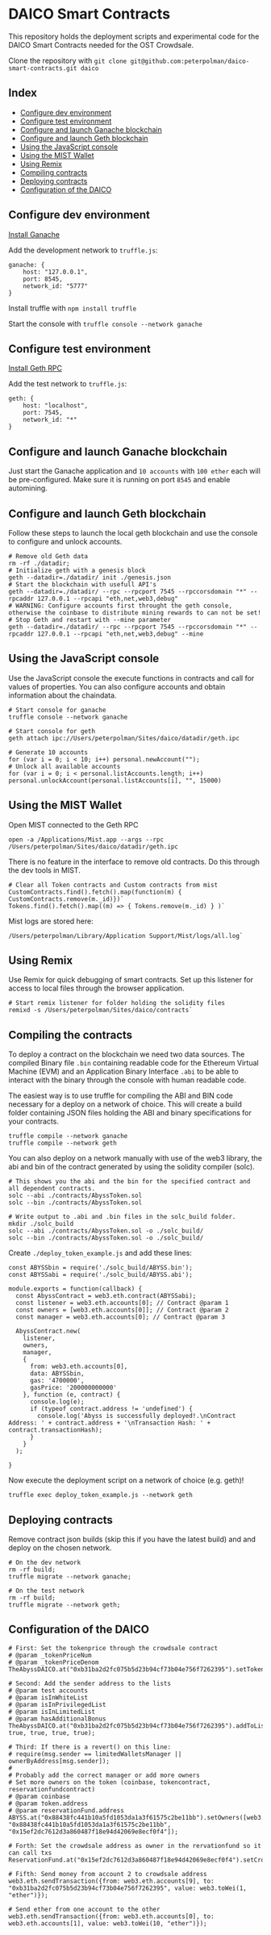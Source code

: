 
# DAICO Smart Contracts 
This repository holds the deployment scripts and experimental code for the 
DAICO Smart Contracts needed for the OST Crowdsale.

Clone the repository with `git clone git@github.com:peterpolman/daico-smart-contracts.git daico`

## Index
* [Configure dev environment](#configure-dev-environment)
* [Configure test environment](#configure-test-environment)
* [Configure and launch Ganache blockchain](#configure-and-launch-ganache-blockchain)
* [Configure and launch Geth blockchain](#configure-and-launch-geth-blockchain)
* [Using the JavaScript console](#using-the-javascript-console)
* [Using the MIST Wallet](#using-the-mist-wallet)
* [Using Remix](#using-remix)
* [Compiling contracts](#compilation-of-contracts)
* [Deploying contracts](#deployment-of-contracts)
* [Configuration of the DAICO](#configuration-of-the-daico)

## Configure dev environment

[Install Ganache](https://github.com/trufflesuite/ganache)

Add the development network to `truffle.js`:
```
ganache: {
    host: "127.0.0.1",
    port: 8545,
    network_id: "5777"
}
```
Install truffle with `npm install truffle`

Start the console with `truffle console --network ganache`

## Configure test environment

[Install Geth RPC](https://github.com/ethereum/go-ethereum/wiki/geth)

Add the test network to `truffle.js`:
```
geth: {
    host: "localhost",
    port: 7545,
    network_id: "*"
}
```

## Configure and launch Ganache blockchain
Just start the Ganache application and `10 accounts` with `100 ether` each will be pre-configured. Make sure it is running on port `8545` and enable automining.

## Configure and launch Geth blockchain
Follow these steps to launch the local geth blockchain and use the console to configure and unlock accounts.

```
# Remove old Geth data
rm -rf ./datadir;
# Initialize geth with a genesis block
geth --datadir=./datadir/ init ./genesis.json
# Start the blockchain with usefull API's
geth --datadir=./datadir/ --rpc --rpcport 7545 --rpccorsdomain "*" --rpcaddr 127.0.0.1 --rpcapi "eth,net,web3,debug"
# WARNING: Configure accounts first throught the geth console, otherwise the coinbase to distribute mining rewards to can not be set!
# Stop Geth and restart with --mine parameter
geth --datadir=./datadir/ --rpc --rpcport 7545 --rpccorsdomain "*" --rpcaddr 127.0.0.1 --rpcapi "eth,net,web3,debug" --mine
```

## Using the JavaScript console
Use the JavaScript console the execute functions in contracts and call for values of properties. You can also configure accounts and obtain information about the chaindata.

```
# Start console for ganache
truffle console --network ganache
```

```
# Start console for geth
geth attach ipc://Users/peterpolman/Sites/daico/datadir/geth.ipc
```

```
# Generate 10 accounts
for (var i = 0; i < 10; i++) personal.newAccount("");
# Unlock all available accounts
for (var i = 0; i < personal.listAccounts.length; i++) personal.unlockAccount(personal.listAccounts[i], "", 15000)
```

## Using the MIST Wallet

Open MIST connected to the Geth RPC
```
open -a /Applications/Mist.app --args --rpc /Users/peterpolman/Sites/daico/datadir/geth.ipc
```

There is no feature in the interface to remove old contracts. Do this through the dev tools in MIST.
```
# Clear all Token contracts and Custom contracts from mist
CustomContracts.find().fetch().map(function(m) { CustomContracts.remove(m._id)})`
Tokens.find().fetch().map((m) => { Tokens.remove(m._id) } )`
```

Mist logs are stored here:
```
/Users/peterpolman/Library/Application Support/Mist/logs/all.log`
```

## Using Remix
Use Remix for quick debugging of smart contracts. Set up this listener for access to local files through the browser application.
```
# Start remix listener for folder holding the solidity files
remixd -s /Users/peterpolman/Sites/daico/contracts`
```

## Compiling the contracts
To deploy a contract on the blockchain we need two data sources. The compiled Binary file `.bin` containing readable code for the 
Ethereum Virtual Machine (EVM) and an Application Binary Interface `.abi` to be able to interact with the binary through the console with human readable code.

The easiest way is to use truffle for compiling the ABI and BIN code necessary for a deploy on a network of choice. This will create a build folder containing JSON files holding the ABI and binary specifications for your contracts.
```
truffle compile --network ganache
truffle compile --network geth
```

You can also deploy on a network manually with use of the web3 library,
the abi and bin of the contract generated by using the solidity compiler (solc).

```
# This shows you the abi and the bin for the specified contract and all dependent contracts.
solc --abi ./contracts/AbyssToken.sol
solc --bin ./contracts/AbyssToken.sol
 
# Write output to .abi and .bin files in the solc_build folder.
mkdir ./solc_build
solc --abi ./contracts/AbyssToken.sol -o ./solc_build/
solc --bin ./contracts/AbyssToken.sol -o ./solc_build/
``` 

Create `./deploy_token_example.js` and add these lines:

```
const ABYSSbin = require('./solc_build/ABYSS.bin');
const ABYSSabi = require('./solc_build/ABYSS.abi');

module.exports = function(callback) {
  const AbyssContract = web3.eth.contract(ABYSSabi);
  const listener = web3.eth.accounts[0]; // Contract @param 1
  const owners = [web3.eth.accounts[0]]; // Contract @param 2
  const manager = web3.eth.accounts[0]; // Contract @param 3

  AbyssContract.new(
    listener,
    owners,
    manager,
    {
      from: web3.eth.accounts[0],
      data: ABYSSbin,
      gas: '4700000',
      gasPrice: '200000000000'
    }, function (e, contract) {
      console.log(e);
      if (typeof contract.address != 'undefined') {
        console.log('Abyss is successfully deployed!.\nContract Address: ' + contract.address + '\nTransaction Hash: ' + contract.transactionHash);
      }
    }
  );

}
```

Now execute the deployment script on a network of choice (e.g. geth)!

`truffle exec deploy_token_example.js --network geth`  

## Deploying contracts
Remove contract json builds (skip this if you have the latest build) and and deploy on the chosen network.

```
# On the dev network
rm -rf build;
truffle migrate --network ganache;
```

```
# On the test network
rm -rf build;
truffle migrate --network geth;
```

## Configuration of the DAICO
```
# First: Set the tokenprice through the crowdsale contract
# @param _tokenPriceNum
# @param _tokenPriceDenom
TheAbyssDAICO.at("0xb31ba2d2fc075b5d23b94cf73b04e756f7262395").setTokenPrice(30000,1);
```

```
# Second: Add the sender address to the lists
# @param test accounts
# @param isInWhiteList
# @param isInPrivilegedList
# @param isInLimitedList
# @param hasAdditionalBonus
TheAbyssDAICO.at("0xb31ba2d2fc075b5d23b94cf73b04e756f7262395").addToLists(web3.eth.accounts[9], true, true, true, true);
```

```
# Third: If there is a revert() on this line:
# require(msg.sender == limitedWalletsManager || ownerByAddress[msg.sender]);
#
# Probably add the correct manager or add more owners
# Set more owners on the token (coinbase, tokencontract, reservationfundcontract)
# @param coinbase
# @param †oken.address
# @param reservationFund.address
ABYSS.at("0x88438fc441b10a5fd1053da1a3f61575c2be11bb").setOwners([web3.eth.accounts[0], "0x88438fc441b10a5fd1053da1a3f61575c2be11bb", "0x15ef2dc7612d3a860487f18e94d42069e8ecf0f4"]);
```

```
# Forth: Set the crowdsale address as owner in the rervationfund so it can call txs
ReservationFund.at("0x15ef2dc7612d3a860487f18e94d42069e8ecf0f4").setCrowdsaleAddress("0xb31ba2d2fc075b5d23b94cf73b04e756f7262395");
```

```
# Fifth: Send money from account 2 to crowdsale address
web3.eth.sendTransaction({from: web3.eth.accounts[9], to: "0xb31ba2d2fc075b5d23b94cf73b04e756f7262395", value: web3.toWei(1, "ether")});
```

```
# Send ether from one account to the other
web3.eth.sendTransaction({from: web3.eth.accounts[0], to: web3.eth.accounts[1], value: web3.toWei(10, "ether")});
```
